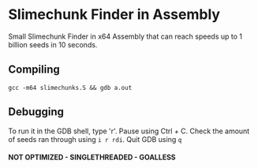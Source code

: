 # Slimechunk Finder in Assembly
Small Slimechunk Finder in x64 Assembly that can reach speeds up to 1 billion seeds in 10 seconds.

## Compiling
`gcc -m64 slimechunks.S && gdb a.out`

## Debugging
To run it in the GDB shell, type 'r'. 
Pause using Ctrl + C.
Check the amount of seeds ran through using `i r rdi`. 
Quit GDB using `q`

#### NOT OPTIMIZED - SINGLETHREADED - GOALLESS
